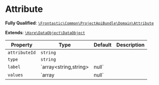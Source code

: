#  Attribute

**Fully Qualified**: [`\Frontastic\Common\ProjectApiBundle\Domain\Attribute`](../../../../src/php/ProjectApiBundle/Domain/Attribute.php)

**Extends**: [`\Kore\DataObject\DataObject`](https://github.com/kore/DataObject)

Property|Type|Default|Description
--------|----|-------|-----------
`attributeId`|`string`||
`type`|`string`||
`label`|`array<string,string>|null`||
`values`|`array|null`||

